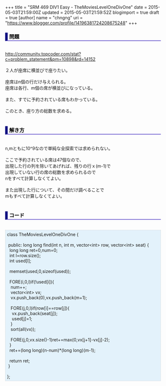 +++
title = "SRM 469 DIV1 Easy - TheMoviesLevelOneDivOne"
date = 2015-05-03T21:59:00Z
updated = 2015-05-03T21:59:52Z
blogimport = true
draft = true
[author]
	name = "chngng"
	uri = "https://www.blogger.com/profile/14196381724208675248"
+++

<div dir="ltr" style="text-align: left;" trbidi="on"><h3 style="border-bottom: 2px solid slateblue; border-left: 8px solid navy; color: black; padding: 0px 0px 1px 5px;">問題 </h3><br /><a href="http://community.topcoder.com/stat?c=problem_statement&amp;pm=10898&amp;rd=14152" target="_blank">http://community.topcoder.com/stat?c=problem_statement&amp;pm=10898&amp;rd=14152</a><br /><br />２人が座席に横並びで座りたい。<br /><br />座席はn個の行だけ与えられる。<br />座席は各行、m個の席が横並びになっている。<br /><br />また、すでに予約されている席もわかっている。<br /><br />このとき、座り方の総数を求める。<br /><br /><h3 style="border-bottom: 2px solid slateblue; border-left: 8px solid navy; color: black; padding: 0px 0px 1px 5px;">解き方 </h3><br />n,mともに10^9なので単純な全探索では求められない。<br /><br />ここで予約されている席は47個なので、<br />出現した行の列を除いてあげれば、残りの行ｘ(m-1)で<br />出現していない行の席の総数を求められるので<br />nをすべて計算しなくてよい。<br /><br />また出現した行について、その間だけ調べることで<br />mもすべて計算しなくてよい。<br /><br /><h3 style="border-bottom: 2px solid slateblue; border-left: 8px solid navy; color: black; padding: 0px 0px 1px 5px;">コード </h3><br /><div style="background-color: #e3f2fb; border: 1px dotted #CCCCCC; padding: 5px;">class TheMoviesLevelOneDivOne {<br /><br /><span class="Apple-tab-span" style="white-space: pre;"> </span>public: long long find(int n, int m, vector&lt;int&gt; row, vector&lt;int&gt; seat) {<br /><span class="Apple-tab-span" style="white-space: pre;">  </span>long long ret=0,num=0;<br /><span class="Apple-tab-span" style="white-space: pre;">  </span>int l=row.size();<br /><span class="Apple-tab-span" style="white-space: pre;">  </span>int used[l];<br /><br /><span class="Apple-tab-span" style="white-space: pre;">  </span>memset(used,0,sizeof(used));<br /><br /><span class="Apple-tab-span" style="white-space: pre;">  </span>FORE(i,0,l)if(!used[i]){<br /><span class="Apple-tab-span" style="white-space: pre;">   </span>num++;<br /><span class="Apple-tab-span" style="white-space: pre;">   </span>vector&lt;int&gt; vx;<br /><span class="Apple-tab-span" style="white-space: pre;">   </span>vx.push_back(0),vx.push_back(m+1);<br /><br /><span class="Apple-tab-span" style="white-space: pre;">   </span>FORE(j,0,l)if(row[i]==row[j]){<br /><span class="Apple-tab-span" style="white-space: pre;">    </span>vx.push_back(seat[j]);<br /><span class="Apple-tab-span" style="white-space: pre;">    </span>used[j]=1;<br /><span class="Apple-tab-span" style="white-space: pre;">   </span>}<br /><span class="Apple-tab-span" style="white-space: pre;">   </span>sort(all(vx));<br /><br /><span class="Apple-tab-span" style="white-space: pre;">   </span>FORE(j,0,vx.size()-1)ret+=max(0,vx[j+1]-vx[j]-2);<br /><span class="Apple-tab-span" style="white-space: pre;">  </span>}<br /><span class="Apple-tab-span" style="white-space: pre;">  </span>ret+=(long long)(n-num)*(long long)(m-1);<br /><br /><span class="Apple-tab-span" style="white-space: pre;">  </span>return ret;<br /><span class="Apple-tab-span" style="white-space: pre;"> </span>}<br /><br />};</div></div>

